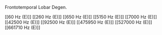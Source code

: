 Frontotemporal Lobar Degen.

[[60 Hz (E)]]
[[260 Hz (E)]]
[[650 Hz (E)]]
[[5150 Hz (E)]]
[[7000 Hz (E)]]
[[42500 Hz (E)]]
[[92500 Hz (E)]]
[[475950 Hz (E)]]
[[527000 Hz (E)]]
[[661710 Hz (E)]]